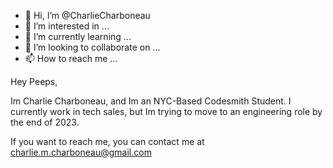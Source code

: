 - 👋 Hi, I’m @CharlieCharboneau
- 👀 I’m interested in ...
- 🌱 I’m currently learning ...
- 💞️ I’m looking to collaborate on ...
- 📫 How to reach me ...

<!---
CharlieCharboneau/CharlieCharboneau is a ✨ special ✨ repository because its `README.md` (this file) appears on your GitHub profile.
You can click the Preview link to take a look at your changes.
--->

Hey Peeps, 

Im Charlie Charboneau, and Im an NYC-Based Codesmith Student. I currently work in tech sales, but Im trying to move to an engineering role by the end of 2023.

If you want to reach me, you can contact me at charlie.m.charboneau@gmail.com


